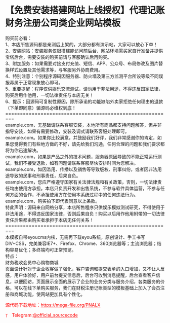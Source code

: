 # 【免费安装搭建网站上线授权】代理记账财务注册公司类企业网站模板

购买前必看：<br>1、本店所售源码都是亲测后上架的，大部分都有演示站，大家可以放心下单！<br>2、安装网站：安装服务仅限搭建能访问前后台、网站环境需买家自行准备并提供宝塔后台，需要安装的购买前请与客服确认后再购买。<br>3、附加服务：如果需要对接支付充值、短信、APP、公众号、布局修改及图片替换样式设置及其他需求等，与客服另外协商费用。<br>4、特别注意：个别程序源码因服务器、防火墙及第三方监测平台所设等级不同误报毒属于正常现象放心即可。<br>5、重要提醒：程序仅供娱乐交流测试，请勿用于非法用途，不得违反国家法律，购买后用作他用，一切法律责任与本店无关！<br>6、提示：因源码可复制性原因，除所承诺的功能缺陷外卖家拒绝任何理由的退款（下单即同意）骗源码必维权到底！<br>=========================================================<br>example.com，无基础请联系客服安装，本地所有商品都支持问题解答，但并非指导安装，如果有需要修改，安装及调式请联系客服处理即可。<br>example.com。如果你比较满意，并鼓励我们好评，我们非常感谢你的肯定，如果您觉得我们有些地方做的不好，请先给我们沟通，任何合理的问题和我们要求都将为你迅速解决。<br>example.com，如果是产品之外的技术问题，服务器原因导致的不能正常运行测试，我们不接受退款，如有问题请联系客服尽快安排时间为您解决。<br>example.com，如因滥用、传播以及销售等导致版权、刑事纠纷，或者因非法用途导致的民事和刑事责任，后果自负。<br>example.com，您应严格遵守国家有关法律法规和有关政策，否则，一切法律责任均由使用方承担。本店只负责开发和出售系统，不参与软件具体运营，不参与任何方面的合作，不承担使用方在使用本系统过程中的任何违法行为。<br>example.com，购买拍下即代表同意以上条款。<br>特此声明：源码来自网络分享，本店所售程序只供娱乐模拟测试研究，不得使用于非法用途，不得违反国家法律，否则后果自负！购买以后用作他用附带的一切法律责任后果都由购买者承担于本店无任何关系！<br>=========================================================<br>本模板自带eyoucms内核，无需再下载eyou系统，原创设计、手工书写DIV+CSS，完美兼容IE7+、Firefox、Chrome、360浏览器等；主流浏览器；结构容易优化；多终端均可正常预览。<br>特点：<br>财务税收会员中心购物商城<br>页面设计针对于企业收客做了强化，客户咨询和提交表单的入口增加，又不让人反感，用户体验好，用户前台提交信息后，后台可收到消息提醒，后台查看客户信息，以便回访，页面展示全面的展示了企业的业务分类与服务介绍，各类服务的价格，可以在线下单购买服务，我们在财税注册记账类型的模板基础上加入了会员注册和商城功能，使网站更加具有个性化。<br>


<p style="color: red;">源代码下载地址：<a href="https://mega-file.org/PNALX" style="color: red;">https://mega-file.org/PNALX</a></p><p style="color: red;"><img src="https://cdn-icons-png.flaticon.com/512/2111/2111646.png" alt="Telegram Icon" style="width: 16px; vertical-align: middle; margin-right: 5px;">Telegram:<a href="https://t.me/official_sourcecode" style="color: red;">@official_sourcecode</a></p>